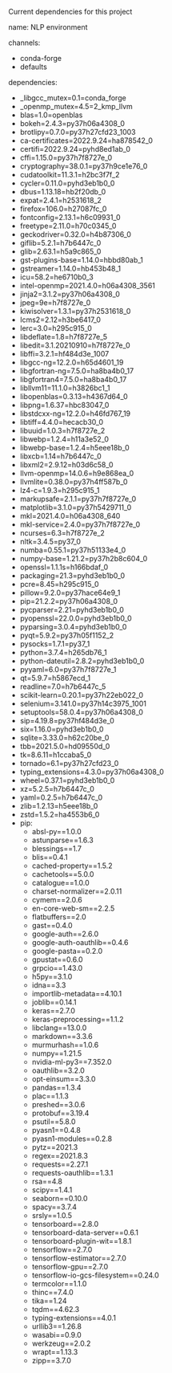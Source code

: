 Current dependencies for this project


name: NLP environment

channels:
  - conda-forge
  - defaults

dependencies:
  - _libgcc_mutex=0.1=conda_forge
  - _openmp_mutex=4.5=2_kmp_llvm
  - blas=1.0=openblas
  - bokeh=2.4.3=py37h06a4308_0
  - brotlipy=0.7.0=py37h27cfd23_1003
  - ca-certificates=2022.9.24=ha878542_0
  - certifi=2022.9.24=pyhd8ed1ab_0
  - cffi=1.15.0=py37h7f8727e_0
  - cryptography=38.0.1=py37h9ce1e76_0
  - cudatoolkit=11.3.1=h2bc3f7f_2
  - cycler=0.11.0=pyhd3eb1b0_0
  - dbus=1.13.18=hb2f20db_0
  - expat=2.4.1=h2531618_2
  - firefox=106.0=h27087fc_0
  - fontconfig=2.13.1=h6c09931_0
  - freetype=2.11.0=h70c0345_0
  - geckodriver=0.32.0=h4b87306_0
  - giflib=5.2.1=h7b6447c_0
  - glib=2.63.1=h5a9c865_0
  - gst-plugins-base=1.14.0=hbbd80ab_1
  - gstreamer=1.14.0=hb453b48_1
  - icu=58.2=he6710b0_3
  - intel-openmp=2021.4.0=h06a4308_3561
  - jinja2=3.1.2=py37h06a4308_0
  - jpeg=9e=h7f8727e_0
  - kiwisolver=1.3.1=py37h2531618_0
  - lcms2=2.12=h3be6417_0
  - lerc=3.0=h295c915_0
  - libdeflate=1.8=h7f8727e_5
  - libedit=3.1.20210910=h7f8727e_0
  - libffi=3.2.1=hf484d3e_1007
  - libgcc-ng=12.2.0=h65d4601_19
  - libgfortran-ng=7.5.0=ha8ba4b0_17
  - libgfortran4=7.5.0=ha8ba4b0_17
  - libllvm11=11.1.0=h3826bc1_1
  - libopenblas=0.3.13=h4367d64_0
  - libpng=1.6.37=hbc83047_0
  - libstdcxx-ng=12.2.0=h46fd767_19
  - libtiff=4.4.0=hecacb30_0
  - libuuid=1.0.3=h7f8727e_2
  - libwebp=1.2.4=h11a3e52_0
  - libwebp-base=1.2.4=h5eee18b_0
  - libxcb=1.14=h7b6447c_0
  - libxml2=2.9.12=h03d6c58_0
  - llvm-openmp=14.0.6=h9e868ea_0
  - llvmlite=0.38.0=py37h4ff587b_0
  - lz4-c=1.9.3=h295c915_1
  - markupsafe=2.1.1=py37h7f8727e_0
  - matplotlib=3.1.0=py37h5429711_0
  - mkl=2021.4.0=h06a4308_640
  - mkl-service=2.4.0=py37h7f8727e_0
  - ncurses=6.3=h7f8727e_2
  - nltk=3.4.5=py37_0
  - numba=0.55.1=py37h51133e4_0
  - numpy-base=1.21.2=py37h2b8c604_0
  - openssl=1.1.1s=h166bdaf_0
  - packaging=21.3=pyhd3eb1b0_0
  - pcre=8.45=h295c915_0
  - pillow=9.2.0=py37hace64e9_1
  - pip=21.2.2=py37h06a4308_0
  - pycparser=2.21=pyhd3eb1b0_0
  - pyopenssl=22.0.0=pyhd3eb1b0_0
  - pyparsing=3.0.4=pyhd3eb1b0_0
  - pyqt=5.9.2=py37h05f1152_2
  - pysocks=1.7.1=py37_1
  - python=3.7.4=h265db76_1
  - python-dateutil=2.8.2=pyhd3eb1b0_0
  - pyyaml=6.0=py37h7f8727e_1
  - qt=5.9.7=h5867ecd_1
  - readline=7.0=h7b6447c_5
  - scikit-learn=0.20.1=py37h22eb022_0
  - selenium=3.141.0=py37h14c3975_1001
  - setuptools=58.0.4=py37h06a4308_0
  - sip=4.19.8=py37hf484d3e_0
  - six=1.16.0=pyhd3eb1b0_0
  - sqlite=3.33.0=h62c20be_0
  - tbb=2021.5.0=hd09550d_0
  - tk=8.6.11=h1ccaba5_0
  - tornado=6.1=py37h27cfd23_0
  - typing_extensions=4.3.0=py37h06a4308_0
  - wheel=0.37.1=pyhd3eb1b0_0
  - xz=5.2.5=h7b6447c_0
  - yaml=0.2.5=h7b6447c_0
  - zlib=1.2.13=h5eee18b_0
  - zstd=1.5.2=ha4553b6_0
  - pip:
    - absl-py==1.0.0
    - astunparse==1.6.3
    - blessings==1.7
    - blis==0.4.1
    - cached-property==1.5.2
    - cachetools==5.0.0
    - catalogue==1.0.0
    - charset-normalizer==2.0.11
    - cymem==2.0.6
    - en-core-web-sm==2.2.5
    - flatbuffers==2.0
    - gast==0.4.0
    - google-auth==2.6.0
    - google-auth-oauthlib==0.4.6
    - google-pasta==0.2.0
    - gpustat==0.6.0
    - grpcio==1.43.0
    - h5py==3.1.0
    - idna==3.3
    - importlib-metadata==4.10.1
    - joblib==0.14.1
    - keras==2.7.0
    - keras-preprocessing==1.1.2
    - libclang==13.0.0
    - markdown==3.3.6
    - murmurhash==1.0.6
    - numpy==1.21.5
    - nvidia-ml-py3==7.352.0
    - oauthlib==3.2.0
    - opt-einsum==3.3.0
    - pandas==1.3.4
    - plac==1.1.3
    - preshed==3.0.6
    - protobuf==3.19.4
    - psutil==5.8.0
    - pyasn1==0.4.8
    - pyasn1-modules==0.2.8
    - pytz==2021.3
    - regex==2021.8.3
    - requests==2.27.1
    - requests-oauthlib==1.3.1
    - rsa==4.8
    - scipy==1.4.1
    - seaborn==0.10.0
    - spacy==3.7.4
    - srsly==1.0.5
    - tensorboard==2.8.0
    - tensorboard-data-server==0.6.1
    - tensorboard-plugin-wit==1.8.1
    - tensorflow==2.7.0
    - tensorflow-estimator==2.7.0
    - tensorflow-gpu==2.7.0
    - tensorflow-io-gcs-filesystem==0.24.0
    - termcolor==1.1.0
    - thinc==7.4.0
    - tika==1.24
    - tqdm==4.62.3
    - typing-extensions==4.0.1
    - urllib3==1.26.8
    - wasabi==0.9.0
    - werkzeug==2.0.2
    - wrapt==1.13.3
    - zipp==3.7.0
